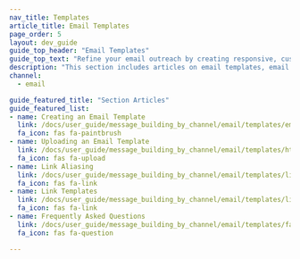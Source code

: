 ```yaml
---
nav_title: Templates
article_title: Email Templates
page_order: 5
layout: dev_guide
guide_top_header: "Email Templates"
guide_top_text: "Refine your email outreach by creating responsive, customized, on-brand email templates in Braze. Check out these articles to learn about how to create or upload email templates, and how to take advantage of email link templates and link aliasing."
description: "This section includes articles on email templates, email link templates, link aliasing, and more."
channel:
  - email

guide_featured_title: "Section Articles"
guide_featured_list:
- name: Creating an Email Template
  link: /docs/user_guide/message_building_by_channel/email/templates/email_template/
  fa_icon: fas fa-paintbrush
- name: Uploading an Email Template
  link: /docs/user_guide/message_building_by_channel/email/templates/html_email_template/
  fa_icon: fas fa-upload
- name: Link Aliasing
  link: /docs/user_guide/message_building_by_channel/email/templates/link_aliasing/
  fa_icon: fas fa-link
- name: Link Templates
  link: /docs/user_guide/message_building_by_channel/email/templates/link_template/
  fa_icon: fas fa-link
- name: Frequently Asked Questions
  link: /docs/user_guide/message_building_by_channel/email/templates/faq/
  fa_icon: fas fa-question

---
```

<br><br>